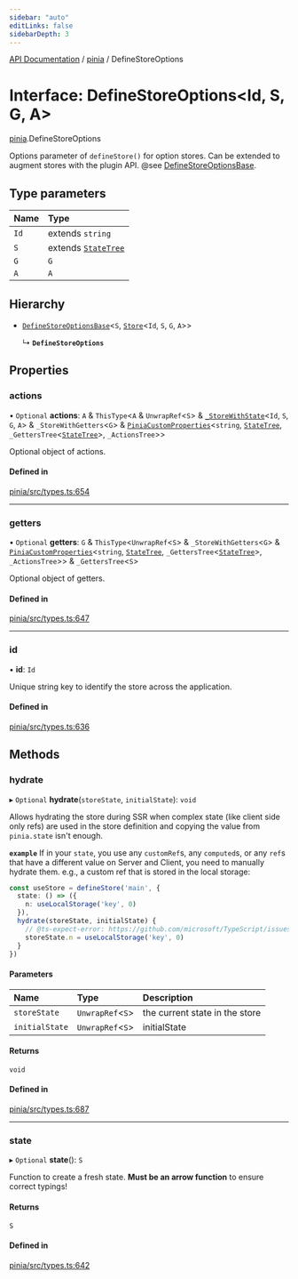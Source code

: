 ```yaml
---
sidebar: "auto"
editLinks: false
sidebarDepth: 3
---
```


[API Documentation](../index.md) / [pinia](../modules/pinia.md) / DefineStoreOptions

# Interface: DefineStoreOptions<Id, S, G, A\>

[pinia](../modules/pinia.md).DefineStoreOptions

Options parameter of `defineStore()` for option stores. Can be extended to
augment stores with the plugin API. @see [DefineStoreOptionsBase](pinia.DefineStoreOptionsBase.md).

## Type parameters

| Name | Type |
| :------ | :------ |
| `Id` | extends `string` |
| `S` | extends [`StateTree`](../modules/pinia.md#statetree) |
| `G` | `G` |
| `A` | `A` |

## Hierarchy

- [`DefineStoreOptionsBase`](pinia.DefineStoreOptionsBase.md)<`S`, [`Store`](../modules/pinia.md#store)<`Id`, `S`, `G`, `A`\>\>

  ↳ **`DefineStoreOptions`**

## Properties

### actions

• `Optional` **actions**: `A` & `ThisType`<`A` & `UnwrapRef`<`S`\> & [`_StoreWithState`](pinia._StoreWithState.md)<`Id`, `S`, `G`, `A`\> & `_StoreWithGetters`<`G`\> & [`PiniaCustomProperties`](pinia.PiniaCustomProperties.md)<`string`, [`StateTree`](../modules/pinia.md#statetree), `_GettersTree`<[`StateTree`](../modules/pinia.md#statetree)\>, `_ActionsTree`\>\>

Optional object of actions.

#### Defined in

[pinia/src/types.ts:654](https://github.com/posva/pinia/blob/46c50b2/packages/pinia/src/types.ts#L654)

___

### getters

• `Optional` **getters**: `G` & `ThisType`<`UnwrapRef`<`S`\> & `_StoreWithGetters`<`G`\> & [`PiniaCustomProperties`](pinia.PiniaCustomProperties.md)<`string`, [`StateTree`](../modules/pinia.md#statetree), `_GettersTree`<[`StateTree`](../modules/pinia.md#statetree)\>, `_ActionsTree`\>\> & `_GettersTree`<`S`\>

Optional object of getters.

#### Defined in

[pinia/src/types.ts:647](https://github.com/posva/pinia/blob/46c50b2/packages/pinia/src/types.ts#L647)

___

### id

• **id**: `Id`

Unique string key to identify the store across the application.

#### Defined in

[pinia/src/types.ts:636](https://github.com/posva/pinia/blob/46c50b2/packages/pinia/src/types.ts#L636)

## Methods

### hydrate

▸ `Optional` **hydrate**(`storeState`, `initialState`): `void`

Allows hydrating the store during SSR when complex state (like client side only refs) are used in the store
definition and copying the value from `pinia.state` isn't enough.

**`example`**
If in your `state`, you use any `customRef`s, any `computed`s, or any `ref`s that have a different value on
Server and Client, you need to manually hydrate them. e.g., a custom ref that is stored in the local
storage:

```ts
const useStore = defineStore('main', {
  state: () => ({
    n: useLocalStorage('key', 0)
  }),
  hydrate(storeState, initialState) {
    // @ts-expect-error: https://github.com/microsoft/TypeScript/issues/43826
    storeState.n = useLocalStorage('key', 0)
  }
})
```

#### Parameters

| Name | Type | Description |
| :------ | :------ | :------ |
| `storeState` | `UnwrapRef`<`S`\> | the current state in the store |
| `initialState` | `UnwrapRef`<`S`\> | initialState |

#### Returns

`void`

#### Defined in

[pinia/src/types.ts:687](https://github.com/posva/pinia/blob/46c50b2/packages/pinia/src/types.ts#L687)

___

### state

▸ `Optional` **state**(): `S`

Function to create a fresh state. **Must be an arrow function** to ensure
correct typings!

#### Returns

`S`

#### Defined in

[pinia/src/types.ts:642](https://github.com/posva/pinia/blob/46c50b2/packages/pinia/src/types.ts#L642)
